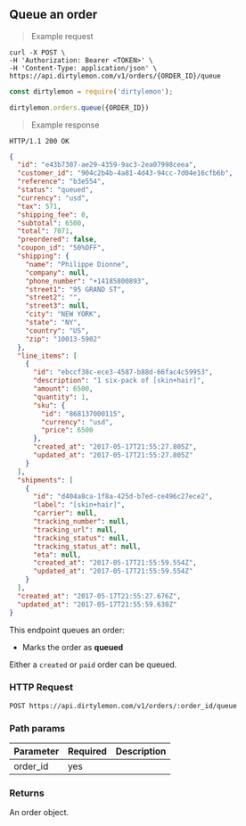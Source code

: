 ## Queue an order

> Example request

```shell
curl -X POST \
-H 'Authorization: Bearer <TOKEN>' \
-H 'Content-Type: application/json' \
https://api.dirtylemon.com/v1/orders/{ORDER_ID}/queue
```

```javascript
const dirtylemon = require('dirtylemon');

dirtylemon.orders.queue({ORDER_ID})
```

> Example response

```http
HTTP/1.1 200 OK
```

```json
{
  "id": "e43b7307-ae29-4359-9ac3-2ea07998ceea",
  "customer_id": "904c2b4b-4a81-4d43-94cc-7d04e16cfb6b",
  "reference": "b3e554",
  "status": "queued",
  "currency": "usd",
  "tax": 571,
  "shipping_fee": 0,
  "subtotal": 6500,
  "total": 7071,
  "preordered": false,
  "coupon_id": "50%OFF",
  "shipping": {
    "name": "Philippe Dionne",
    "company": null,
    "phone_number": "+14185800893",
    "street1": "95 GRAND ST",
    "street2": "",
    "street3": null,
    "city": "NEW YORK",
    "state": "NY",
    "country": "US",
    "zip": "10013-5902"
  },
  "line_items": [
    {
      "id": "ebccf38c-ece3-4587-b88d-66fac4c59953",
      "description": "1 six-pack of [skin+hair]",
      "amount": 6500,
      "quantity": 1,
      "sku": {
        "id": "868137000115",
        "currency": "usd",
        "price": 6500
      },
      "created_at": "2017-05-17T21:55:27.805Z",
      "updated_at": "2017-05-17T21:55:27.805Z"
    }
  ],
  "shipments": [
    {
      "id": "d404a8ca-1f8a-425d-b7ed-ce496c27ece2",
      "label": "[skin+hair]",
      "carrier": null,
      "tracking_number": null,
      "tracking_url": null,
      "tracking_status": null,
      "tracking_status_at": null,
      "eta": null,
      "created_at": "2017-05-17T21:55:59.554Z",
      "updated_at": "2017-05-17T21:55:59.554Z"
    }
  ],
  "created_at": "2017-05-17T21:55:27.676Z",
  "updated_at": "2017-05-17T21:55:59.630Z"
}
```

This endpoint queues an order:

  - Marks the order as __queued__

Either a `created` or `paid` order can be queued.


### HTTP Request

`POST https://api.dirtylemon.com/v1/orders/:order_id/queue`

### Path params

| Parameter | Required | Description |
| --------- | -------- | ------------|
| order_id | yes |  |

### Returns

An order object.
